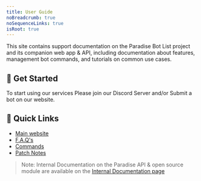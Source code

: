 ```yaml
---
title: User Guide
noBreadcrumb: true
noSequenceLinks: true
isRoot: true
---
```


This site contains support documentation on the Paradise Bot List project and its companion web app & API, including documentation about features, management bot commands, and tutorials on common use cases.

## 🚀 Get Started
To start using our services Please join our Discord Server and/or Submit a bot on our website.

## 🔗 Quick Links

- [Main website](https://paradisebots.net)
- [F.A.Q's](https://paradisebots.net/faqs)
- [Commands](/commands)
- [Patch Notes](/changelog/)

> Note: Internal Documentation on the Paradise API & open source module are available on the [Internal Documentation page](/internal)

